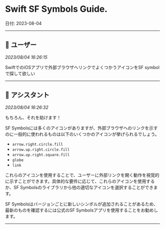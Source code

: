 # Swift SF Symbols Guide.

日付: 2023-08-04

---

## 👤 ユーザー
*2023/08/04 16:26:15*

SwiftでのiOSアプリで外部ブラウザへリンクでよくつかうアイコンをSF symbolで探して欲しい

---

## 🤖 アシスタント
*2023/08/04 16:26:32*

もちろん、それを助けます！

SF Symbolsには多くのアイコンがありますが、外部ブラウザへのリンクを示すのに一般的に使われるものは以下のいくつかのアイコンが挙げられるでしょう。

- `arrow.right.circle.fill`
- `arrow.up.right.circle.fill`
- `arrow.up.right.square.fill`
- `globe`
- `link`

これらのアイコンを使用することで、ユーザーに外部リンクを開く動作を視覚的に示すことができます。具体的な要件に応じて、これらのアイコンを使用するか、SF Symbolsのライブラリから他の適切なアイコンを選択することができます。

SF Symbolsはバージョンごとに新しいシンボルが追加されることがあるため、最新のものを確認するには公式のSF Symbolsアプリを使用することをお勧めします。

---

